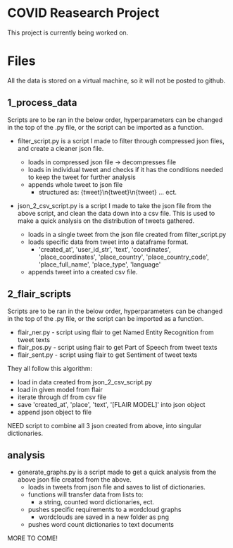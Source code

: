# COVID Reasearch Project

This project is currently being worked on.

# Files

All the data is stored on a virtual machine, so it will not be posted to github.

## 1_process_data

Scripts are to be ran in the below order, hyperparameters can be changed in the top of the .py file, or the script can be imported as a function.

* filter_script.py is a script I made to filter through compressed json files, and create a cleaner json file.
  + loads in compressed json file -> decompresses file
  + loads in individual tweet and checks if it has the conditions needed to keep the tweet for further analysis
  + appends whole tweet to json file
    - structured as: {tweet}\n{tweet}\n{tweet} ... ect.

* json_2_csv_script.py is a script I made to take the json file from the above script, and clean the data down into a csv file. This is used to make a quick analysis on the distribution of tweets gathered.
  + loads in a single tweet from the json file created from filter_script.py 
  + loads specific data from tweet into a dataframe format.
	- 'created_at', 'user_id_str', 'text', 'coordinates', 'place_coordinates', 'place_country', 'place_country_code', 'place_full_name', 'place_type', 'language'
  + appends tweet into a created csv file.

## 2_flair_scripts

Scripts are to be ran in the below order, hyperparameters can be changed in the top of the .py file, or the script can be imported as a function.

* flair_ner.py - script using flair to get Named Entity Recognition from tweet texts
* flair_pos.py - script using flair to get Part of Speech from tweet texts
* flair_sent.py - script using flair to get Sentiment of tweet texts

They all follow this algorithm:

* load in data created from json_2_csv_script.py
* load in given model from flair
* iterate through df from csv file
* save 'created_at', 'place', 'text', '[FLAIR MODEL]' into json object
* append json object to file

NEED script to combine all 3 json created from above, into singular dictionaries.

## analysis

+ generate_graphs.py is a script made to get a quick analysis from the above json file created from the above.
  + loads in tweets from json file and saves to list of dictionaries.
  + functions will transfer data from lists to: 
    - a string, counted word dictionaries, ect.
  + pushes specific requirements to a wordcloud graphs
    - wordclouds are saved in a new folder as png
  + pushes word count dictionaries to text documents
  
MORE TO COME!

